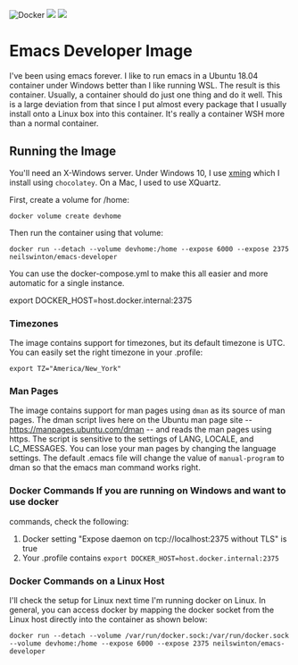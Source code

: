 ![Docker](https://github.com/neilswinton/emacs-developer/workflows/Docker/badge.svg)
[![](https://images.microbadger.com/badges/image/neilswinton/emacs-developer.svg)](https://microbadger.com/images/neilswinton/emacs-developer
"Get your own image badge on microbadger.com")
[![](https://images.microbadger.com/badges/version/neilswinton/emacs-developer.svg)](https://microbadger.com/images/neilswinton/emacs-developer
"Get your own version badge on microbadger.com")

# Emacs Developer Image

I've been using emacs forever.  I like to run emacs in a Ubuntu 18.04 container
under Windows better than I like running WSL.  The result is this container.
Usually, a container should do just one thing and do it well.  This is a large
deviation from that since I put almost every package that I usually install onto
a Linux box into this container.  It's really a container WSH more than a normal
container.

## Running the Image

You'll need an X-Windows server.  Under Windows 10, I use
[xming](https://sourceforge.net/projects/xming/) which I install using
`chocolatey`.  On a Mac, I used to use XQuartz.

First, create a volume for /home:

`docker volume create devhome`

Then run the container using that volume:

`docker run --detach --volume devhome:/home --expose 6000 --expose 2375 neilswinton/emacs-developer`

You can use the docker-compose.yml to make this all easier and more automatic
for a single instance.


export DOCKER_HOST=host.docker.internal:2375

### Timezones 

The image contains support for timezones, but its default timezone is UTC.  You
can easily set the right timezone in your .profile:

`export TZ="America/New_York"`

### Man Pages 

The image contains support for man pages using `dman` as its source of man
pages.  The dman script lives here on the Ubuntu man page site --
https://manpages.ubuntu.com/dman -- and reads the man pages using https.  The
script is sensitive to the settings of LANG, LOCALE, and LC_MESSAGES.  You can
lose your man pages by changing the language settings.  The default .emacs file
will change the value of `manual-program` to dman so that the emacs man command
works right.


### Docker Commands If you are running on Windows and want to use docker
commands, check the following:

1. Docker setting "Expose daemon on tcp://localhost:2375 without TLS" is true
2. Your .profile contains `export DOCKER_HOST=host.docker.internal:2375`

### Docker Commands on a Linux Host
I'll check the setup for Linux next time I'm running docker on Linux.  In
general, you can access docker by mapping the docker socket from the Linux host
directly into the container as shown below:

`docker run --detach --volume /var/run/docker.sock:/var/run/docker.sock --volume devhome:/home --expose 6000 --expose 2375 neilswinton/emacs-developer`



